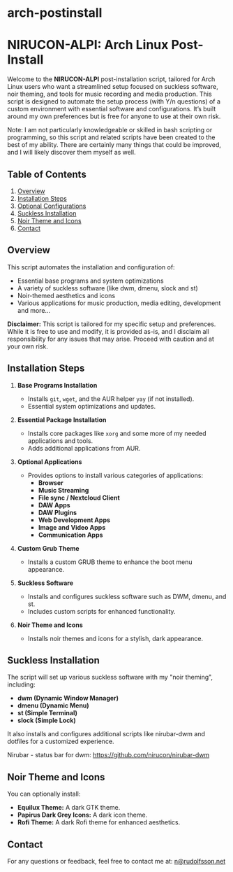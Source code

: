 # arch-postinstall

# NIRUCON-ALPI: Arch Linux Post-Install

Welcome to the **NIRUCON-ALPI** post-installation script, tailored for Arch Linux users who want a streamlined setup focused on suckless software, noir theming, and tools for music recording and media production. This script is designed to automate the setup process (with Y/n questions) of a custom environment with essential software and configurations. It’s built around my own preferences but is free for anyone to use at their own risk.

Note: I am not particularly knowledgeable or skilled in bash scripting or programming, so this script and related scripts have been created to the best of my ability. There are certainly many things that could be improved, and I will likely discover them myself as well.

## Table of Contents

1. [Overview](#overview)
2. [Installation Steps](#installation-steps)
3. [Optional Configurations](#optional-configurations)
4. [Suckless Installation](#suckless-installation)
5. [Noir Theme and Icons](#noir-theme-and-icons)
6. [Contact](#contact)

## Overview

This script automates the installation and configuration of:

- Essential base programs and system optimizations
- A variety of suckless software (like dwm, dmenu, slock and st)
- Noir-themed aesthetics and icons
- Various applications for music production, media editing, development and more...

**Disclaimer:** This script is tailored for my specific setup and preferences. While it is free to use and modify, it is provided as-is, and I disclaim all responsibility for any issues that may arise. Proceed with caution and at your own risk.

## Installation Steps

1. **Base Programs Installation**
   - Installs `git`, `wget`, and the AUR helper `yay` (if not installed).
   - Essential system optimizations and updates.

2. **Essential Package Installation**
   - Installs core packages like `xorg` and some more of my needed applications and tools.
   - Adds additional applications from AUR.

3. **Optional Applications**
   - Provides options to install various categories of applications:
     - **Browser**
     - **Music Streaming**
     - **File sync / Nextcloud Client**
     - **DAW Apps**
     - **DAW Plugins**
     - **Web Development Apps**
     - **Image and Video Apps**
     - **Communication Apps**

4. **Custom Grub Theme**
   - Installs a custom GRUB theme to enhance the boot menu appearance.

5. **Suckless Software**
   - Installs and configures suckless software such as DWM, dmenu, and st.
   - Includes custom scripts for enhanced functionality.

6. **Noir Theme and Icons**
   - Installs noir themes and icons for a stylish, dark appearance.

## Suckless Installation

The script will set up various suckless software with my "noir theming", including:
- **dwm (Dynamic Window Manager)**
- **dmenu (Dynamic Menu)**
- **st (Simple Terminal)**
- **slock (Simple Lock)**

It also installs and configures additional scripts like nirubar-dwm and dotfiles for a customized experience.

Nirubar - status bar for dwm: https://github.com/nirucon/nirubar-dwm

## Noir Theme and Icons

You can optionally install:
- **Equilux Theme:** A dark GTK theme.
- **Papirus Dark Grey Icons:** A dark icon theme.
- **Rofi Theme:** A dark Rofi theme for enhanced aesthetics.

## Contact

For any questions or feedback, feel free to contact me at: [n@rudolfsson.net](mailto:n@rudolfsson.net)
